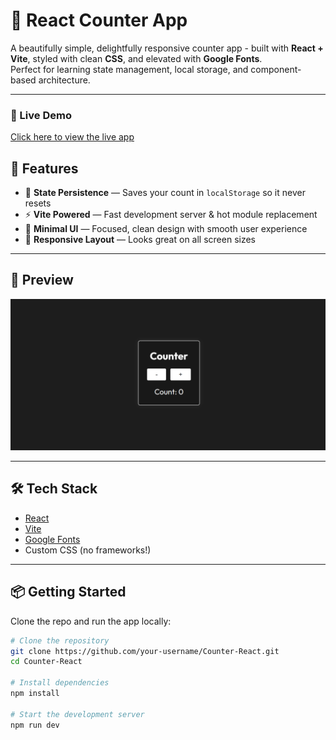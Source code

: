 # 🌿 React Counter App

A beautifully simple, delightfully responsive counter app - built with **React + Vite**, styled with clean **CSS**, and elevated with **Google Fonts**.  
Perfect for learning state management, local storage, and component-based architecture.

---

### 🚀 Live Demo  

[Click here to view the live app](https://counter-lite-react.netlify.app)


## 🚀 Features

- 🧠 **State Persistence** — Saves your count in `localStorage` so it never resets
- ⚡ **Vite Powered** — Fast development server & hot module replacement
- 🎨 **Minimal UI** — Focused, clean design with smooth user experience
- 📱 **Responsive Layout** — Looks great on all screen sizes

---

## 📸 Preview

![React Counter App Screenshot](Readme-pic/preview-page.png) <!-- Add a real screenshot if available -->

---

## 🛠️ Tech Stack

- [React](https://reactjs.org/)
- [Vite](https://vitejs.dev/)
- [Google Fonts](https://fonts.google.com/)
- Custom CSS (no frameworks!)

---

## 📦 Getting Started

Clone the repo and run the app locally:

```bash
# Clone the repository
git clone https://github.com/your-username/Counter-React.git
cd Counter-React

# Install dependencies
npm install

# Start the development server
npm run dev
